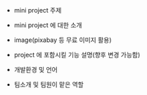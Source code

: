 

- mini project 주제


- mini project 에 대한 소개


- image(pixabay 등 무료 이미지 활용)


- project 에 포함시킬 기능 설명(향후 변경 가능함)


- 개발환경 및 언어


- 팀소개 및 팀원이 맡은 역할
